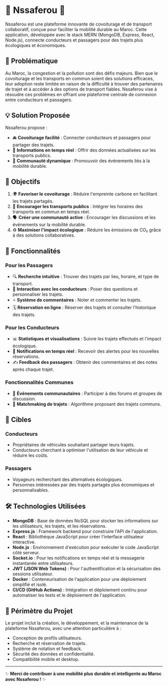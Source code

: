 # 🚗 Nssaferou 🚗

Nssaferou est une plateforme innovante de covoiturage et de transport collaboratif, conçue pour faciliter la mobilité durable au Maroc. Cette application, développée avec le stack MERN (MongoDB, Express, React, Node.js), connecte conducteurs et passagers pour des trajets plus écologiques et économiques.

## 🌟 Problématique
Au Maroc, la congestion et la pollution sont des défis majeurs. Bien que le covoiturage et les transports en commun soient des solutions efficaces, leur adoption reste limitée en raison de la difficulté à trouver des partenaires de trajet et à accéder à des options de transport fiables. Nssaferou vise à résoudre ces problèmes en offrant une plateforme centrale de connexion entre conducteurs et passagers.

## 💡 Solution Proposée
Nssaferou propose :
- 🚘 **Covoiturage facilité** : Connecter conducteurs et passagers pour partager des trajets.
- 🚌 **Informations en temps réel** : Offrir des données actualisées sur les transports publics.
- 🌱 **Communauté dynamique** : Promouvoir des événements liés à la mobilité durable.

## 🎯 Objectifs
1. 🌍 **Favoriser le covoiturage** : Réduire l'empreinte carbone en facilitant les trajets partagés.
2. 📅 **Encourager les transports publics** : Intégrer les horaires des transports en commun en temps réel.
3. 🗣️ **Créer une communauté active** : Encourager les discussions et les événements sur la mobilité durable.
4. ♻️ **Maximiser l'impact écologique** : Réduire les émissions de CO₂ grâce à des solutions collaboratives.

## 🚀 Fonctionnalités

### Pour les Passagers
- 🔍 **Recherche intuitive** : Trouver des trajets par lieu, horaire, et type de transport.
- 💬 **Interaction avec les conducteurs** : Poser des questions et personnaliser les trajets.
- ⭐ **Système de commentaires** : Noter et commenter les trajets.
- 🗓️ **Réservation en ligne** : Réserver des trajets et consulter l'historique des trajets.

### Pour les Conducteurs
- 📊 **Statistiques et visualisations** : Suivre les trajets effectués et l'impact écologique.
- 🔔 **Notifications en temps réel** : Recevoir des alertes pour les nouvelles réservations.
- ✍️ **Feedback des passagers** : Obtenir des commentaires et des notes après chaque trajet.

### Fonctionnalités Communes
- 🎉 **Événements communautaires** : Participer à des forums et groupes de discussion.
- 👫 **Matchmaking de trajets** : Algorithme proposant des trajets communs.

## 👥 Cibles

### Conducteurs
- Propriétaires de véhicules souhaitant partager leurs trajets.
- Conducteurs cherchant à optimiser l'utilisation de leur véhicule et réduire les coûts.

### Passagers
- Voyageurs recherchant des alternatives écologiques.
- Personnes intéressées par des trajets partagés plus économiques et personnalisables.

## 🛠️ Technologies Utilisées
- **MongoDB** : Base de données NoSQL pour stocker les informations sur les utilisateurs, les trajets, et les réservations.
- **Express.js** : Framework backend pour construire l'API de l'application.
- **React** : Bibliothèque JavaScript pour créer l'interface utilisateur interactive.
- **Node.js** : Environnement d'exécution pour exécuter le code JavaScript côté serveur.
- **Socket.io** : Pour les notifications en temps réel et la messagerie instantanée entre utilisateurs.
- **JWT (JSON Web Tokens)** : Pour l'authentification et la sécurisation des sessions utilisateur.
- **Docker** : Conteneurisation de l'application pour une déploiement simplifié et isolé.
- **CI/CD (GitHub Actions)** : Intégration et déploiement continu pour automatiser les tests et le déploiement de l'application.

## 📌 Périmètre du Projet
Le projet inclut la création, le développement, et la maintenance de la plateforme Nssaferou, avec une attention particulière à :
- Conception de profils utilisateurs.
- Recherche et réservation de trajets.
- Système de notation et feedback.
- Sécurité des données et confidentialité.
- Compatibilité mobile et desktop.

---

✨ **Merci de contribuer à une mobilité plus durable et intelligente au Maroc avec Nssaferou !** ✨

